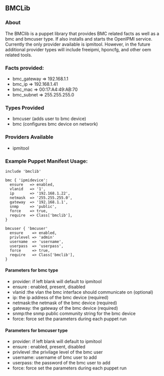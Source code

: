 ## BMCLib

### About

The BMClib is a puppet library that provides BMC related facts as well as a bmc and bmcuser type.
If also installs and starts the OpenIPMI service.
Currently the only provider available is ipmitool.  However, in the future additional provider types will include
freeipmi, hponcfg, and other oem related tools.


### Facts provided:

- bmc_gateway => 192.168.1.1
- bmc_ip => 192.168.1.41
- bmc_mac => 00:17:A4:49:AB:70
- bmc_subnet => 255.255.255.0

### Types Provided

- bmcuser  (adds user to bmc device)
- bmc      (configures bmc device on network)

### Providers Available
- ipmitool

### Example Puppet Manifest Usage:

```puppet
include 'bmclib'
```

```puppet
bmc { 'ipmidevice':
  ensure   => enabled,
  vlanid   => '1',
  ip       => '192.168.1.22',
  netmask  => '255.255.255.0',
  gateway  => '192.168.1.1',
  snmp     => 'public',
  force    => true,
  require  => Class['bmclib'],
}
```

```puppet
bmcuser { 'bmcuser'
  ensure    => enabled,
  privlevel => 'admin'
  username  => 'username',
  userpass  => 'userpass',
  force     => true,
  require   => Class['bmclib'],
}
```

#### Parameters for bmc type

- provider: if left blank will default to ipmitool
- ensure : enabled, present, disabled
- vlanid :the vlan the bmc interface should communicate on (optional)
- ip: the ip address of the bmc device (required)
- netmask:the netmask of the bmc device (required)
- gateway: the gateway of the bmc device (required)
- snmp:the snmp public community string for the bmc device
- force: force set the parameters during each puppet run

#### Parameters for bmcuser type

- provider: if left blank will default to ipmitool
- ensure : enabled, present, disabled
- privlevel :the privilage level of the bmc user
- username: username of bmc user to add
- userpass: the password of the bmc user to add
- force: force set the parameters during each puppet run

